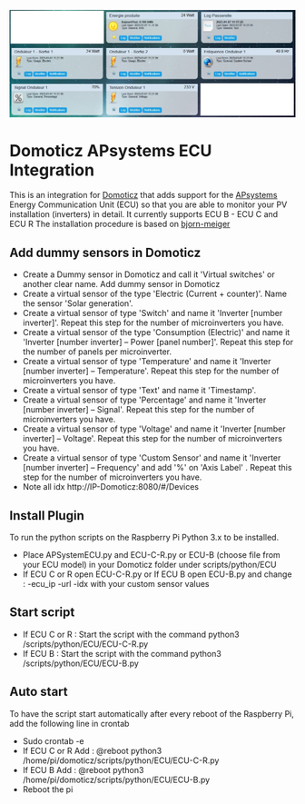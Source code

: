 ![Home Assistant Dashboard](https://github.com/Doudou14/Domoticz-apsystems_ecu/blob/main/dashboard.jpg)
# Domoticz APsystems ECU Integration
This is an integration for [Domoticz](https://domoticz.com/) that adds support for the [APsystems](http://www.apsystems.com) Energy Communication Unit (ECU) so that you are able to monitor your PV installation (inverters) in detail. It currently supports ECU B - ECU C and ECU R
The installation procedure is based on [bjorn-meiger](https://www.bjorn-meijer.nl/en/2021/05/01/realtime-readout-apsystems-in-domoticz/)

## Add dummy sensors in Domoticz
* Create a Dummy sensor in Domoticz and call it 'Virtual switches' or another clear name.
Add dummy sensor in Domoticz
* Create a virtual sensor of the type 'Electric (Current + counter)'. Name the sensor 'Solar generation'.
* Create a virtual sensor of type 'Switch' and name it 'Inverter [number inverter]'. Repeat this step for the number of microinverters you have.
* Create a virtual sensor of the type 'Consumption (Electric)' and name it 'Inverter [number inverter] – Power [panel number]'. Repeat this step for the number of panels per microinverter.
* Create a virtual sensor of type 'Temperature' and name it 'Inverter [number inverter] – Temperature'. Repeat this step for the number of microinverters you have.
* Create a virtual sensor of type 'Text' and name it 'Timestamp'.
* Create a virtual sensor of type 'Percentage' and name it 'Inverter [number inverter] – Signal'. Repeat this step for the number of microinverters you have.
* Create a virtual sensor of type 'Voltage' and name it 'Inverter [number inverter] – Voltage'. Repeat this step for the number of microinverters you have.
* Create a virtual sensor of type 'Custom Sensor' and name it 'Inverter [number inverter] – Frequency' and add '%' on 'Axis Label' . Repeat this step for the number of microinverters you have.
* Note all idx http://IP-Domoticz:8080/#/Devices

## Install Plugin
To run the python scripts on the Raspberry Pi Python 3.x to be installed.
* Place APSystemECU.py and ECU-C-R.py or ECU-B (choose file from your ECU model) in your Domoticz folder under scripts/python/ECU
* If ECU C or R open ECU-C-R.py or If ECU B open ECU-B.py and change :
-ecu_ip
-url
-idx with your custom sensor values

## Start script
* If ECU C or R : Start the script with the command python3 /scripts/python/ECU/ECU-C-R.py
* If ECU B : Start the script with the command python3 /scripts/python/ECU/ECU-B.py

## Auto start
To have the script start automatically after every reboot of the Raspberry Pi, add the following line in crontab
* Sudo crontab -e
* If ECU C or R Add : @reboot python3 /home/pi/domoticz/scripts/python/ECU/ECU-C-R.py
* If ECU B Add : @reboot python3 /home/pi/domoticz/scripts/python/ECU/ECU-B.py
* Reboot the pi
